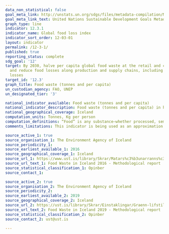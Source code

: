 ```yaml
---
data_non_statistical: false
goal_meta_link: http://unstats.un.org/sdgs/files/metadata-compilation/Metadata-Goal-12.pdf
goal_meta_link_text: United Nations Sustainable Development Goals Metadata (pdf 782kB)
graph_type: line
indicator: 12.3.1
indicator_name: Global food loss index
indicator_sort_order: 12-03-01
layout: indicator
permalink: /12-3-1/
published: true
reporting_status: complete
sdg_goal: '12'
target: By 2030, halve per capita global food waste at the retail and consumer levels
  and reduce food losses along production and supply chains, including post-harvest
  losses
target_id: '12.3'
graph_title: Food waste (tonnes and per capita)
un_custodian_agency: FAO, UNEP
un_designated_tier: '3'

national_indicator_available: Food waste (tonnes and per capita)
national_indicator_description: Food waste (tonnes and per capita) in households and the supply chain.
national_geographical_coverage: Iceland
computation_units: Tonnes, Kg per person
computation_definitions: “Food” is any substance—whether processed, semi-processed, or raw—that is intended for human consumption. “Inedible parts” are components associated with a food that, in a particular food supply chain, are not intended to be consumed by humans.
comments_limitations: This indicator is being used as an approximation of the UN SDG Indicator. Where possible, we will work to identify or develop Icelandic data to meet the global indicator specification. This indicator has been identified in collaboration with topic experts.

source_active_1: true
source_organisation_1: The Environment Agency of Iceland
source_periodicity_1: 
source_earliest_available_1: 2016
source_geographical_coverage_1: Iceland
source_url_1: https://www.ust.is/library/Skrar/Matars%c3%b3unarranns%c3%b3kn%20Umhverfisstofnunar%202019.pdf
source_url_text_1: Food Waste in Iceland 2016 - Methodological report
source_statistical_classification_1: Opinber
source_contact_1: 

source_active_2: true
source_organisation_2: The Environment Agency of Iceland
source_periodicity_2: 
source_earliest_available_2: 2019
source_geographical_coverage_2: Iceland
source_url_2: https://ust.is/library/Skrar/Einstaklingar/Graenn-lifstill/Food%20Waste%20in%20Iceland%20-%20Methodological%20report%20with%20Abstract%20in%20IS%2028%2011%202016.pdf
source_url_text_2: Food Waste in Iceland 2019 - Methodological report
source_statistical_classification_2: Opinber
source_contact_2: ust@ust.is

---
```

